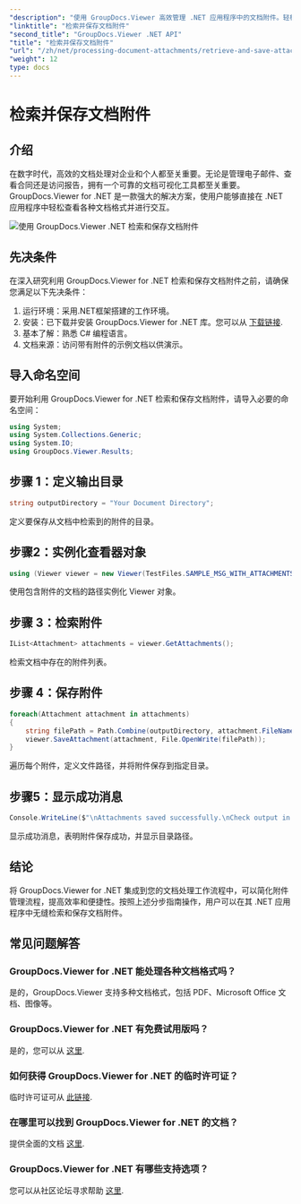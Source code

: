 ```yaml
---
"description": "使用 GroupDocs.Viewer 高效管理 .NET 应用程序中的文档附件。轻松检索和保存附件。"
"linktitle": "检索并保存文档附件"
"second_title": "GroupDocs.Viewer .NET API"
"title": "检索并保存文档附件"
"url": "/zh/net/processing-document-attachments/retrieve-and-save-attachments/"
"weight": 12
type: docs
---
```

# 检索并保存文档附件

## 介绍
在数字时代，高效的文档处理对企业和个人都至关重要。无论是管理电子邮件、查看合同还是访问报告，拥有一个可靠的文档可视化工具都至关重要。GroupDocs.Viewer for .NET 是一款强大的解决方案，使用户能够直接在 .NET 应用程序中轻松查看各种文档格式并进行交互。

![使用 GroupDocs.Viewer .NET 检索和保存文档附件](/viewer/processing-document-attachments/retrieve-and-save-document-attachments.png)

## 先决条件
在深入研究利用 GroupDocs.Viewer for .NET 检索和保存文档附件之前，请确保您满足以下先决条件：
1. 运行环境：采用.NET框架搭建的工作环境。
2. 安装：已下载并安装 GroupDocs.Viewer for .NET 库。您可以从 [下载链接](https://releases。groupdocs.com/viewer/net/).
3. 基本了解：熟悉 C# 编程语言。
4. 文档来源：访问带有附件的示例文档以供演示。

## 导入命名空间
要开始利用 GroupDocs.Viewer for .NET 检索和保存文档附件，请导入必要的命名空间：
```csharp
using System;
using System.Collections.Generic;
using System.IO;
using GroupDocs.Viewer.Results;
```

## 步骤 1：定义输出目录
```csharp
string outputDirectory = "Your Document Directory";
```
定义要保存从文档中检索到的附件的目录。
## 步骤2：实例化查看器对象
```csharp
using (Viewer viewer = new Viewer(TestFiles.SAMPLE_MSG_WITH_ATTACHMENTS))
```
使用包含附件的文档的路径实例化 Viewer 对象。
## 步骤 3：检索附件
```csharp
IList<Attachment> attachments = viewer.GetAttachments();
```
检索文档中存在的附件列表。
## 步骤 4：保存附件
```csharp
foreach(Attachment attachment in attachments)
{
    string filePath = Path.Combine(outputDirectory, attachment.FileName);  
    viewer.SaveAttachment(attachment, File.OpenWrite(filePath)); 
}
```
遍历每个附件，定义文件路径，并将附件保存到指定目录。
## 步骤5：显示成功消息
```csharp
Console.WriteLine($"\nAttachments saved successfully.\nCheck output in {outputDirectory}.");
```
显示成功消息，表明附件保存成功，并显示目录路径。

## 结论
将 GroupDocs.Viewer for .NET 集成到您的文档处理工作流程中，可以简化附件管理流程，提高效率和便捷性。按照上述分步指南操作，用户可以在其 .NET 应用程序中无缝检索和保存文档附件。
## 常见问题解答
### GroupDocs.Viewer for .NET 能处理各种文档格式吗？
是的，GroupDocs.Viewer 支持多种文档格式，包括 PDF、Microsoft Office 文档、图像等。
### GroupDocs.Viewer for .NET 有免费试用版吗？
是的，您可以从 [这里](https://releases。groupdocs.com/).
### 如何获得 GroupDocs.Viewer for .NET 的临时许可证？
临时许可证可从 [此链接](https://purchase。groupdocs.com/temporary-license/).
### 在哪里可以找到 GroupDocs.Viewer for .NET 的文档？
提供全面的文档 [这里](https://tutorials。groupdocs.com/viewer/net/).
### GroupDocs.Viewer for .NET 有哪些支持选项？
您可以从社区论坛寻求帮助 [这里](https://forum。groupdocs.com/c/viewer/9).
